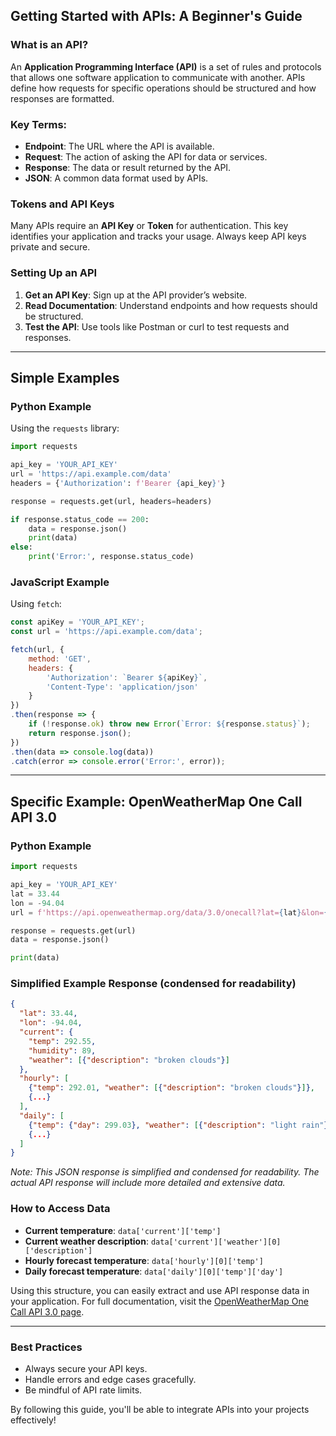 ## Getting Started with APIs: A Beginner's Guide

### What is an API?

An **Application Programming Interface (API)** is a set of rules and protocols that allows one software application to communicate with another. APIs define how requests for specific operations should be structured and how responses are formatted.

### Key Terms:

- **Endpoint**: The URL where the API is available.
- **Request**: The action of asking the API for data or services.
- **Response**: The data or result returned by the API.
- **JSON**: A common data format used by APIs.

### Tokens and API Keys

Many APIs require an **API Key** or **Token** for authentication. This key identifies your application and tracks your usage. Always keep API keys private and secure.

### Setting Up an API

1. **Get an API Key**: Sign up at the API provider’s website.
2. **Read Documentation**: Understand endpoints and how requests should be structured.
3. **Test the API**: Use tools like Postman or curl to test requests and responses.

---

## Simple Examples

### Python Example

Using the `requests` library:

```python
import requests

api_key = 'YOUR_API_KEY'
url = 'https://api.example.com/data'
headers = {'Authorization': f'Bearer {api_key}'}

response = requests.get(url, headers=headers)

if response.status_code == 200:
    data = response.json()
    print(data)
else:
    print('Error:', response.status_code)
```

### JavaScript Example

Using `fetch`:

```javascript
const apiKey = 'YOUR_API_KEY';
const url = 'https://api.example.com/data';

fetch(url, {
    method: 'GET',
    headers: {
        'Authorization': `Bearer ${apiKey}`,
        'Content-Type': 'application/json'
    }
})
.then(response => {
    if (!response.ok) throw new Error(`Error: ${response.status}`);
    return response.json();
})
.then(data => console.log(data))
.catch(error => console.error('Error:', error));
```

---

## Specific Example: OpenWeatherMap One Call API 3.0

### Python Example

```python
import requests

api_key = 'YOUR_API_KEY'
lat = 33.44
lon = -94.04
url = f'https://api.openweathermap.org/data/3.0/onecall?lat={lat}&lon={lon}&appid={api_key}'

response = requests.get(url)
data = response.json()

print(data)
```

### Simplified Example Response (condensed for readability)

```json
{
  "lat": 33.44,
  "lon": -94.04,
  "current": {
    "temp": 292.55,
    "humidity": 89,
    "weather": [{"description": "broken clouds"}]
  },
  "hourly": [
    {"temp": 292.01, "weather": [{"description": "broken clouds"}]},
    {...}
  ],
  "daily": [
    {"temp": {"day": 299.03}, "weather": [{"description": "light rain"}]},
    {...}
  ]
}
```
*Note: This JSON response is simplified and condensed for readability. The actual API response will include more detailed and extensive data.*

### How to Access Data

- **Current temperature**: `data['current']['temp']`
- **Current weather description**: `data['current']['weather'][0]['description']`
- **Hourly forecast temperature**: `data['hourly'][0]['temp']`
- **Daily forecast temperature**: `data['daily'][0]['temp']['day']`

Using this structure, you can easily extract and use API response data in your application. For full documentation, visit the [OpenWeatherMap One Call API 3.0 page](https://openweathermap.org/api/one-call-3).

---

### Best Practices

- Always secure your API keys.
- Handle errors and edge cases gracefully.
- Be mindful of API rate limits.

By following this guide, you'll be able to integrate APIs into your projects effectively!
